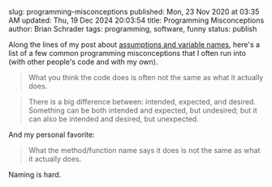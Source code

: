 slug: programming-misconceptions
published: Mon, 23 Nov 2020 at 03:35 AM
updated: Thu, 19 Dec 2024 20:03:54 
title: Programming Misconceptions
author: Brian Schrader
tags: programming, software, funny
status: publish

Along the lines of my post about [assumptions and variable names][1], here's a list of a few common programming misconceptions that I often run into (with other people's code and with my own).

> What you think the code does is often not the same as what it actually does.

> There is a big difference between: intended, expected, and desired. Something can be both intended and expected, but undesired; but it can also be intended and desired, but unexpected.

And my personal favorite:

> What the method/function name says it does is not the same as what it actually does.

Naming is hard.


[1]: /archive/assumptions-and-variable-names/
